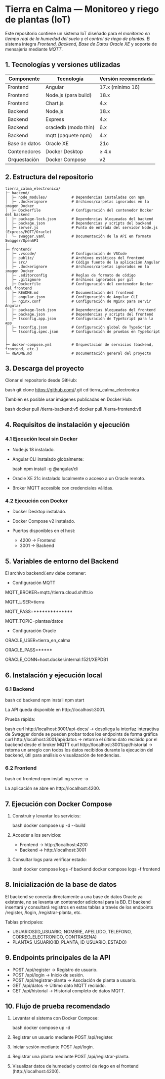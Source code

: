 # Tierra en Calma — Monitoreo y riego de plantas (IoT)
Este repositorio contiene un sistema IoT diseñado para el *monitoreo en tiempo real de la humedad del suelo* y el *control de riego de plantas*.
El sistema integra *Frontend, Backend, Base de Datos Oracle XE* y soporte de mensajería mediante *MQTT*.

## 1. Tecnologías y versiones utilizadas

| Componente    | Tecnología           | Versión recomendada |
| ------------- | -------------------- | ------------------- |
| Frontend      | Angular              | 17.x (mínimo 16)    |
| Frontend      | Node.js (para build) | 18.x                |
| Frontend      | Chart.js             | 4.x                 |
| Backend       | Node.js              | 18.x                |
| Backend       | Express              | 4.x                 |
| Backend       | oracledb (modo thin) | 6.x                 |
| Backend       | mqtt (paquete npm)   | 4.x                 |
| Base de datos | Oracle XE            | 21c                 |
| Contenedores  | Docker Desktop       | ≥ 4.x               |
| Orquestación  | Docker Compose       | v2                  |

## 2. Estructura del repositorio

```plaintext
tierra_calma_electronica/  
├─ backend/    
│  ├─ node_modules/           # Dependencias instaladas con npm  
│  ├─ .dockerignore           # Archivos/carpetas ignorados en la imagen Docker  
│  ├─ Dockerfile              # Configuración del contenedor Docker del backend  
│  ├─ package-lock.json       # Dependencias bloqueadas del backend  
│  ├─ package.json            # Dependencias y scripts del backend  
│  ├─ server.js               # Punto de entrada del servidor Node.js (Express/MQTT/Oracle)  
│  └─ swagger.yaml            # Documentación de la API en formato Swagger/OpenAPI  
│
├─ frontend/ 
│  ├─ .vscode/                # Configuración de VSCode  
│  ├─ public/                 # Archivos estáticos del frontend  
│  ├─ src/                    # Código fuente de la aplicación Angular  
│  ├─ .dockerignore           # Archivos/carpetas ignorados en la imagen Docker  
│  ├─ .editorconfig           # Reglas de formato de código  
│  ├─ .gitignore              # Archivos ignorados por git  
│  ├─ Dockerfile              # Configuración del contenedor Docker del frontend  
│  ├─ README.md               # Documentación del frontend  
│  ├─ angular.json            # Configuración de Angular CLI  
│  ├─ nginx.conf              # Configuración de Nginx para servir Angular  
│  ├─ package-lock.json       # Dependencias bloqueadas del frontend  
│  ├─ package.json            # Dependencias y scripts del frontend  
│  ├─ tsconfig.app.json       # Configuración de TypeScript para la app  
│  ├─ tsconfig.json           # Configuración global de TypeScript  
│  └─ tsconfig.spec.json      # Configuración de pruebas en TypeScript  
│
│
├─ docker-compose.yml         # Orquestación de servicios (backend, frontend, etc.)  
└─ README.md                  # Documentación general del proyecto        
```

## 3. Descarga del proyecto

Clonar el repositorio desde GitHub:

bash
git clone https://github.com/<usuario>/<repositorio>.git
cd tierra_calma_electronica

También es posible usar imágenes publicadas en Docker Hub:

bash
docker pull <usuario>/tierra-backend:v5
docker pull <usuario>/tierra-frontend:v8

## 4. Requisitos de instalación y ejecución

### 4.1 Ejecución local sin Docker

* Node.js 18 instalado.
* Angular CLI instalado globalmente:

  bash
  npm install -g @angular/cli
  
* Oracle XE 21c instalado localmente o acceso a un Oracle remoto.
* Broker MQTT accesible con credenciales válidas.

### 4.2 Ejecución con Docker

* Docker Desktop instalado.
* Docker Compose v2 instalado.
* Puertos disponibles en el host:

  * 4200 → Frontend
  * 3001 → Backend

## 5. Variables de entorno del Backend

El archivo backend/.env debe contener:


* Configuración MQTT

MQTT_BROKER=mqtt://tierra.cloud.shiftr.io

MQTT_USER=tierra

MQTT_PASS=**************

MQTT_TOPIC=plantas/datos

* Configuración Oracle

ORACLE_USER=tierra_en_calma

ORACLE_PASS=*****

ORACLE_CONN=host.docker.internal:1521/XEPDB1


## 6. Instalación y ejecución local

### 6.1 Backend

bash
cd backend
npm install
npm start

La API queda disponible en http://localhost:3001.

Prueba rápida:

bash
curl http://localhost:3001/api-docs/ -> despliega la interfaz interactiva de Swagger donde se pueden probar todos los endpoints de forma gráfica
curl http://localhost:3001/api/datos -> retorna el último dato recibido por el backend desde el broker MQTT
curl http://localhost:3001/api/historial -> retorna un arreglo con todos los datos recibidos durante la ejecución del backend, útil para análisis o visualización de tendencias.

### 6.2 Frontend

bash
cd frontend
npm install
ng serve -o

La aplicación se abre en http://localhost:4200.

## 7. Ejecución con Docker Compose

1. Construir y levantar los servicios:

   bash
   docker compose up -d --build
   
2. Acceder a los servicios:

   * Frontend → http://localhost:4200
   * Backend → http://localhost:3001

3. Consultar logs para verificar estado:

   bash
   docker compose logs -f backend
   docker compose logs -f frontend

## 8. Inicialización de la base de datos

El backend se conecta directamente a una base de datos Oracle ya existente, no se levanta un contenedor adicional para la BD.
El backend insertará y consultará registros en estas tablas a través de los endpoints /register, /login, /registrar-planta, etc.

Tablas principales:

* USUARIOS(ID_USUARIO, NOMBRE, APELLIDO, TELEFONO, CORREO_ELECTRONICO, CONTRASENA)
* PLANTAS_USUARIO(ID_PLANTA, ID_USUARIO, ESTADO)

## 9. Endpoints principales de la API

* POST /api/register → Registro de usuario.
* POST /api/login → Inicio de sesión.
* POST /api/registrar-planta → Asociación de planta a usuario.
* GET /api/datos → Último dato MQTT recibido.
* GET /api/historial → Historial completo de datos MQTT.

## 10. Flujo de prueba recomendado

1. Levantar el sistema con Docker Compose:

   bash
   docker compose up -d
   
2. Registrar un usuario mediante POST /api/register.
3. Iniciar sesión mediante POST /api/login.
4. Registrar una planta mediante POST /api/registrar-planta.
5. Visualizar datos de humedad y control de riego en el frontend (http://localhost:4200).












